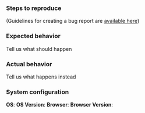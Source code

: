 ### Steps to reproduce

(Guidelines for creating a bug report are [available
here](http://guides.rubyonrails.org/contributing_to_ruby_on_rails.html#creating-a-bug-report))

### Expected behavior
Tell us what should happen

### Actual behavior
Tell us what happens instead

### System configuration

**OS**:
**OS Version**:
**Browser**:
**Browser Version**:
